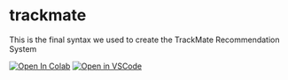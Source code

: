 # trackmate 
This is the final syntax we used to create the TrackMate Recommendation System

[![Open In Colab](https://colab.research.google.com/assets/colab-badge.svg)](https://colab.research.google.com/drive/1grHOUGU3C2K1szv_6GuCNEfCf9Vzq3he?usp=sharing)
[![Open in VSCode](https://img.shields.io/badge/Open%20in-VSCode-blue?logo=visual-studio-code)](https://github.com/C23-GT01/TrackMate_Recommendation_System/blob/cd3f9e7880df4f5d562e48b72f19d7ed1f0e9096/trackmate_model_final.py)



